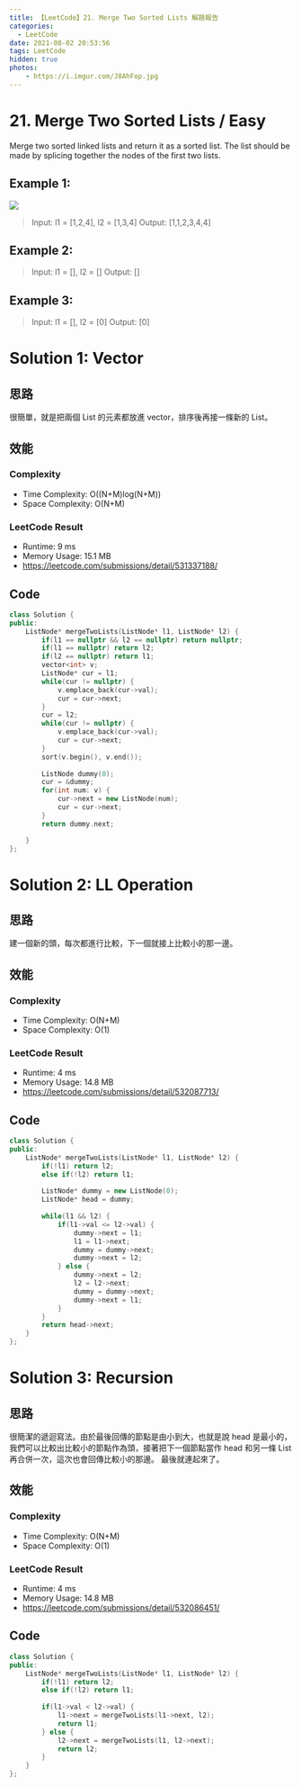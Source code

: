 ```yaml
---
title: 【LeetCode】21. Merge Two Sorted Lists 解題報告
categories:
  - LeetCode
date: 2021-08-02 20:53:56
tags: LeetCode
hidden: true
photos:
    - https://i.imgur.com/J8AhFop.jpg
---
```

 
# 21. Merge Two Sorted Lists / Easy

Merge two sorted linked lists and return it as a sorted list. The list should be made by splicing together the nodes of the first two lists.

<!-- more --> 

## Example 1:
![](https://assets.leetcode.com/uploads/2020/10/03/merge_ex1.jpg)
> Input: l1 = [1,2,4], l2 = [1,3,4]
> Output: [1,1,2,3,4,4]

## Example 2:
> Input: l1 = [], l2 = []
> Output: []

## Example 3:
> Input: l1 = [], l2 = [0]
> Output: [0]


# Solution 1: Vector
## 思路
很簡單，就是把兩個 List 的元素都放進 vector，排序後再接一條新的 List。

## 效能

### Complexity 
- Time Complexity: O((N+M)log(N+M))
- Space Complexity: O(N+M)

### LeetCode Result

- Runtime: 9 ms
- Memory Usage: 15.1 MB 
- https://leetcode.com/submissions/detail/531337188/

## Code
```cpp
class Solution {
public:
    ListNode* mergeTwoLists(ListNode* l1, ListNode* l2) {
        if(l1 == nullptr && l2 == nullptr) return nullptr;
        if(l1 == nullptr) return l2;
        if(l2 == nullptr) return l1;
        vector<int> v;
        ListNode* cur = l1;
        while(cur != nullptr) {
            v.emplace_back(cur->val);
            cur = cur->next;
        }
        cur = l2;
        while(cur != nullptr) {
            v.emplace_back(cur->val);
            cur = cur->next;
        }
        sort(v.begin(), v.end());
        
        ListNode dummy(0);
        cur = &dummy;
        for(int num: v) {
            cur->next = new ListNode(num);
            cur = cur->next;
        }
        return dummy.next;

    }
};
```

# Solution 2: LL Operation
## 思路

建一個新的頭，每次都進行比較，下一個就接上比較小的那一邊。

## 效能

### Complexity 
- Time Complexity: O(N+M)
- Space Complexity: O(1)

### LeetCode Result

- Runtime: 4 ms
- Memory Usage: 14.8 MB 
- https://leetcode.com/submissions/detail/532087713/

## Code
```cpp 
class Solution {
public:
    ListNode* mergeTwoLists(ListNode* l1, ListNode* l2) {
        if(!l1) return l2;
        else if(!l2) return l1;
        
        ListNode* dummy = new ListNode(0);
        ListNode* head = dummy;
        
        while(l1 && l2) {
            if(l1->val <= l2->val) {
                dummy->next = l1;
                l1 = l1->next;
                dummy = dummy->next;
                dummy->next = l2;
            } else {
                dummy->next = l2;
                l2 = l2->next;
                dummy = dummy->next;
                dummy->next = l1;
            }
        }
        return head->next;
    }
};
```


# Solution 3: Recursion
## 思路

很簡潔的遞迴寫法。由於最後回傳的節點是由小到大，也就是說 head 是最小的，
我們可以比較出比較小的節點作為頭，接著把下一個節點當作 head 和另一條 List 再合併一次，這次也會回傳比較小的那邊。
最後就連起來了。

## 效能

### Complexity 
- Time Complexity: O(N+M)
- Space Complexity: O(1)

### LeetCode Result

- Runtime: 4 ms
- Memory Usage: 14.8 MB 
- https://leetcode.com/submissions/detail/532086451/

## Code
```cpp
class Solution {
public:
    ListNode* mergeTwoLists(ListNode* l1, ListNode* l2) {
        if(!l1) return l2;
        else if(!l2) return l1;
        
        if(l1->val < l2->val) {
            l1->next = mergeTwoLists(l1->next, l2);
            return l1;
        } else {
            l2->next = mergeTwoLists(l1, l2->next);
            return l2;
        }
    }
};
```
